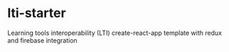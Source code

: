 # lti-starter
Learning tools interoperability (LTI) create-react-app template with redux and firebase integration
